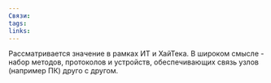 ```yaml
---
Связи: 
tags: 
links:
---
```

Рассматривается значение в рамках ИТ и ХайТека.
В широком смысле - набор методов, протоколов и устройств, обеспечивающих связь узлов (например ПК) друго с другом.